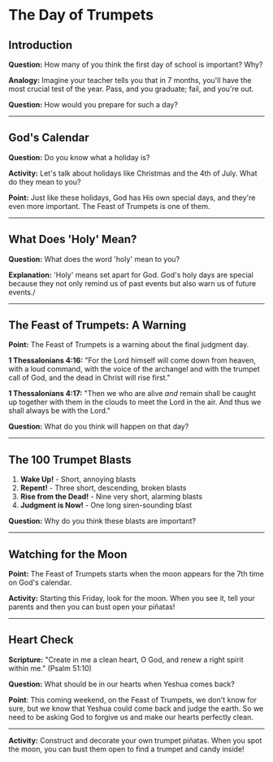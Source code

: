 # The Day of Trumpets

## Introduction
**Question:** How many of you think the first day of school is important? Why?

**Analogy:** Imagine your teacher tells you that in 7 months, you'll have the most crucial test of the year. Pass, and you graduate; fail, and you're out. 

**Question:** How would you prepare for such a day?

---

## God's Calendar
**Question:** Do you know what a holiday is? 

**Activity:** Let's talk about holidays like Christmas and the 4th of July. What do they mean to you?

**Point:** Just like these holidays, God has His own special days, and they're even more important. The Feast of Trumpets is one of them.

---

## What Does 'Holy' Mean?
**Question:** What does the word 'holy' mean to you?

**Explanation:** 'Holy' means set apart for God. God's holy days are special because they not only remind us of past events but also warn us of future events./

---

## The Feast of Trumpets: A Warning
**Point:** The Feast of Trumpets is a warning about the final judgment day.

**1 Thessalonians 4:16:** "For the Lord himself will come down from heaven, with a loud command, with the voice of the archangel and with the trumpet call of God, and the dead in Christ will rise first." 

**1 Thessalonians 4:17:** "Then we who are alive _and_ remain shall be caught up together with them in the clouds to meet the Lord in the air. And thus we shall always be with the Lord." 

**Question:** What do you think will happen on that day?

---

## The 100 Trumpet Blasts

1. **Wake Up!** - Short, annoying blasts
2. **Repent!** - Three short, descending, broken blasts
3. **Rise from the Dead!** - Nine very short, alarming blasts
4. **Judgment is Now!** - One long siren-sounding blast

**Question:** Why do you think these blasts are important?

---

## Watching for the Moon
**Point:** The Feast of Trumpets starts when the moon appears for the 7th time on God's calendar.

**Activity:** Starting this Friday, look for the moon. When you see it, tell your parents and then you can bust open your piñatas!

---

## Heart Check

**Scripture:** "Create in me a clean heart, O God, and renew a right spirit within me." (Psalm 51:10)

**Question:** What should be in our hearts when Yeshua comes back?

**Point**: This coming weekend, on the Feast of Trumpets, we don't know for sure, but we know that Yeshua could come back and judge the earth. So we need to be asking God to forgive us and make our hearts perfectly clean.

---


**Activity:** Construct and decorate your own trumpet piñatas. When you spot the moon, you can bust them open to find a trumpet and candy inside!
